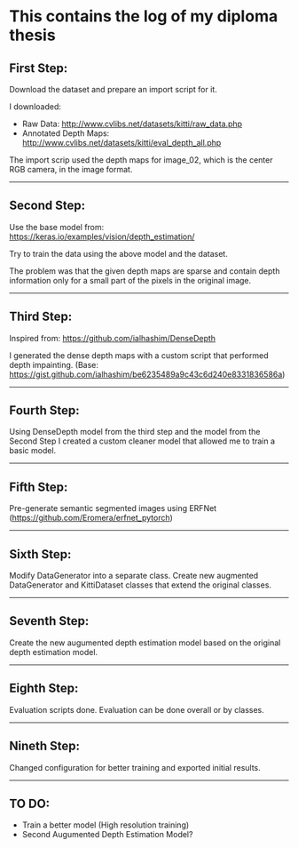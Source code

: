 # This contains the log of my diploma thesis
## First Step:
Download the dataset and prepare an import script for it.

I downloaded:
- Raw Data: http://www.cvlibs.net/datasets/kitti/raw_data.php
- Annotated Depth Maps: http://www.cvlibs.net/datasets/kitti/eval_depth_all.php

The import scrip used the depth maps for image_02, which is the center RGB camera, in the image format.

___
## Second Step:
Use the base model from: https://keras.io/examples/vision/depth_estimation/

Try to train the data using the above model and the dataset.

The problem was that the given depth maps are sparse and contain depth information only for a small part of the pixels in the original image.

___
## Third Step:
Inspired from: https://github.com/ialhashim/DenseDepth

I generated the dense depth maps with a custom script that performed depth impainting. (Base: https://gist.github.com/ialhashim/be6235489a9c43c6d240e8331836586a)

___
## Fourth Step:
Using DenseDepth model from the third step and the model from the Second Step I created a custom cleaner model that allowed me to train a basic model.

___
## Fifth Step:
Pre-generate semantic segmented images using ERFNet (https://github.com/Eromera/erfnet_pytorch)

___
## Sixth Step:
Modify DataGenerator into a separate class. Create new augmented DataGenerator and KittiDataset classes that extend the original classes.

___
## Seventh Step:
Create the new augumented depth estimation model based on the original depth estimation model.

___
## Eighth Step:
Evaluation scripts done. Evaluation can be done overall or by classes.

___
## Nineth Step:
Changed configuration for better training and exported initial results.

___
## TO DO:
- Train a better model (High resolution training)
- Second Augumented Depth Estimation Model?